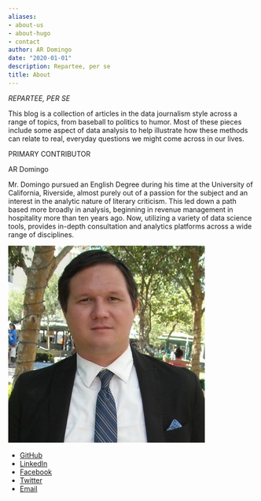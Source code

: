 ```yaml
---
aliases:
- about-us
- about-hugo
- contact
author: AR Domingo
date: "2020-01-01"
description: Repartee, per se
title: About
---
```



<em>REPARTEE, PER SE</em>

This blog is a collection of articles in the data journalism style across a range of topics, from baseball to politics to humor.  Most of these pieces include some aspect of data analysis to help illustrate how these methods can relate to real, everyday questions we might come across in our lives.


PRIMARY CONTRIBUTOR

AR Domingo

Mr. Domingo pursued an English Degree during his time at the University of California, Riverside, almost purely out of a passion for the subject and an interest in the analytic nature of literary criticism.  This led down a path based more broadly in analysis, beginning in revenue management in hospitality more than ten years ago.  Now, utilizing a variety of data science tools, provides in-depth consultation and analytics platforms across a wide range of disciplines. 

![](ARDomingo1.jpg)


* [GitHub](https://github.com/ardomingo/)
* [LinkedIn](https://www.linkedin.com/in/andres-domingo-75682343/)
* [Facebook](https://www.facebook.com/andy.domingo/)
* [Twitter](https://twitter.com/andresrdomingo/)
* [Email](mailto:andres.r.domingo@gmail.com)



